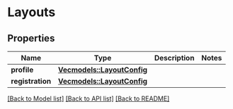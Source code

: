# Layouts

## Properties

Name | Type | Description | Notes
------------ | ------------- | ------------- | -------------
**profile** | [**Vec<models::LayoutConfig>**](LayoutConfig.md) |  | 
**registration** | [**Vec<models::LayoutConfig>**](LayoutConfig.md) |  | 

[[Back to Model list]](../README.md#documentation-for-models) [[Back to API list]](../README.md#documentation-for-api-endpoints) [[Back to README]](../README.md)


